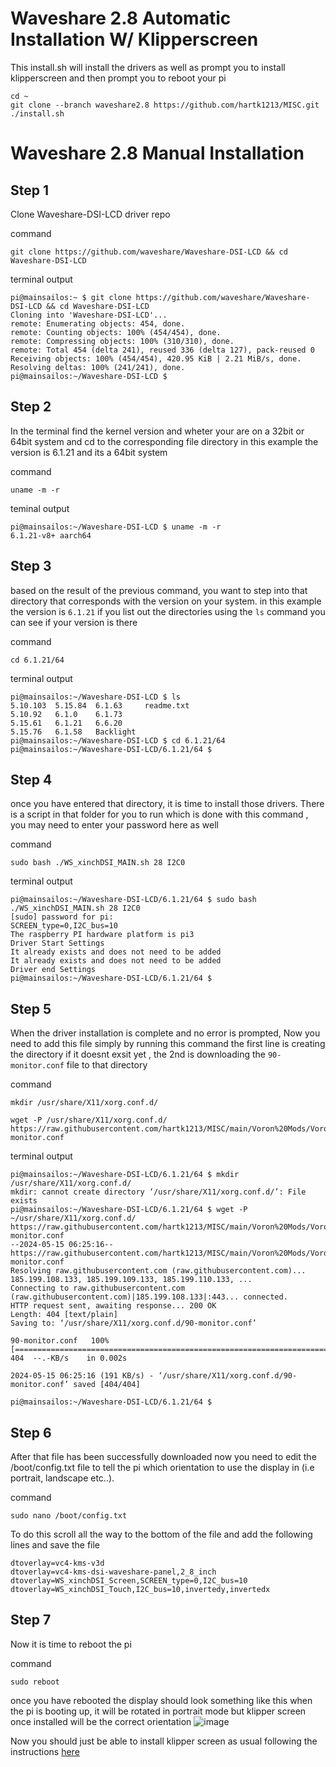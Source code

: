 # Waveshare 2.8 Automatic Installation W/ Klipperscreen 

This install.sh will install the drivers as well as prompt you to install klipperscreen and then prompt you to reboot your pi
```
cd ~
git clone --branch waveshare2.8 https://github.com/hartk1213/MISC.git
./install.sh 
```

# Waveshare 2.8 Manual Installation 

## Step 1
Clone Waveshare-DSI-LCD driver repo

command
```
git clone https://github.com/waveshare/Waveshare-DSI-LCD && cd Waveshare-DSI-LCD
```


terminal output
```console
pi@mainsailos:~ $ git clone https://github.com/waveshare/Waveshare-DSI-LCD && cd Waveshare-DSI-LCD
Cloning into 'Waveshare-DSI-LCD'...
remote: Enumerating objects: 454, done.
remote: Counting objects: 100% (454/454), done.
remote: Compressing objects: 100% (310/310), done.
remote: Total 454 (delta 241), reused 336 (delta 127), pack-reused 0
Receiving objects: 100% (454/454), 420.95 KiB | 2.21 MiB/s, done.
Resolving deltas: 100% (241/241), done.
pi@mainsailos:~/Waveshare-DSI-LCD $
```

## Step 2
In the terminal find the kernel version and wheter your are on a 32bit or 64bit system and cd to the corresponding file directory
in this example the version is 6.1.21 and its a 64bit system 

command
```
uname -m -r
```

teminal output
```console
pi@mainsailos:~/Waveshare-DSI-LCD $ uname -m -r
6.1.21-v8+ aarch64
```

## Step 3
based on the result of the previous command, you want to step into that directory that corresponds with the version on your system. in this example the version is `6.1.21`
if you list out the directories using the `ls` command you can see if your version is there 

command
```
cd 6.1.21/64
``` 

terminal output
```console
pi@mainsailos:~/Waveshare-DSI-LCD $ ls
5.10.103  5.15.84  6.1.63     readme.txt
5.10.92   6.1.0    6.1.73
5.15.61   6.1.21   6.6.20
5.15.76   6.1.58   Backlight
pi@mainsailos:~/Waveshare-DSI-LCD $ cd 6.1.21/64
pi@mainsailos:~/Waveshare-DSI-LCD/6.1.21/64 $
```

## Step 4
once you have entered that directory, it is time to install those drivers. There is a script in that folder for you to run which is done with this command , you may need to enter your password here as well 

command 
```
sudo bash ./WS_xinchDSI_MAIN.sh 28 I2C0
```

terminal output 
```console
pi@mainsailos:~/Waveshare-DSI-LCD/6.1.21/64 $ sudo bash ./WS_xinchDSI_MAIN.sh 28 I2C0
[sudo] password for pi:
SCREEN_type=0,I2C_bus=10
The raspberry PI hardware platform is pi3
Driver Start Settings
It already exists and does not need to be added
It already exists and does not need to be added
Driver end Settings
pi@mainsailos:~/Waveshare-DSI-LCD/6.1.21/64 $
```

## Step 5
When the driver installation is complete and no error is prompted, Now you need to add this file simply by running this command 
the first line is creating the directory if it doesnt exsit yet , the 2nd is downloading the `90-monitor.conf` file to that directory 

command
```
mkdir /usr/share/X11/xorg.conf.d/
```
```
wget -P /usr/share/X11/xorg.conf.d/ https://raw.githubusercontent.com/hartk1213/MISC/main/Voron%20Mods/Voron%200/0.2/2_8WaveshareDisplay/Software/90-monitor.conf
```

terminal output
```console
pi@mainsailos:~/Waveshare-DSI-LCD/6.1.21/64 $ mkdir /usr/share/X11/xorg.conf.d/
mkdir: cannot create directory ‘/usr/share/X11/xorg.conf.d/’: File exists
pi@mainsailos:~/Waveshare-DSI-LCD/6.1.21/64 $ wget -P ~/usr/share/X11/xorg.conf.d/ https://raw.githubusercontent.com/hartk1213/MISC/main/Voron%20Mods/Voron%200/0.2/2_8WaveshareDisplay/Software/90-monitor.conf
--2024-05-15 06:25:16--  https://raw.githubusercontent.com/hartk1213/MISC/main/Voron%20Mods/Voron%200/0.2/2_8WaveshareDisplay/Software/90-monitor.conf
Resolving raw.githubusercontent.com (raw.githubusercontent.com)... 185.199.108.133, 185.199.109.133, 185.199.110.133, ...
Connecting to raw.githubusercontent.com (raw.githubusercontent.com)|185.199.108.133|:443... connected.
HTTP request sent, awaiting response... 200 OK
Length: 404 [text/plain]
Saving to: ‘/usr/share/X11/xorg.conf.d/90-monitor.conf’

90-monitor.conf   100%[========================================================================================================================================>]     404  --.-KB/s    in 0.002s

2024-05-15 06:25:16 (191 KB/s) - ‘/usr/share/X11/xorg.conf.d/90-monitor.conf’ saved [404/404]

pi@mainsailos:~/Waveshare-DSI-LCD/6.1.21/64 $
```

## Step 6
After that file has been successfully downloaded now you need to edit the /boot/config.txt file to tell the pi which orientation to use the display in (i.e portrait, landscape etc..). 


command 
```
sudo nano /boot/config.txt
```
To do this scroll all the way to the bottom of the file and add the following lines and save the file 

 ```console
dtoverlay=vc4-kms-v3d
dtoverlay=vc4-kms-dsi-waveshare-panel,2_8_inch
dtoverlay=WS_xinchDSI_Screen,SCREEN_type=0,I2C_bus=10
dtoverlay=WS_xinchDSI_Touch,I2C_bus=10,invertedy,invertedx
```

## Step 7
Now it is time to reboot the pi 

command 
```console
sudo reboot
```

once you have rebooted the display should look something like this when the pi is booting up, it will be rotated in portrait mode but klipper screen once installed will be the correct orientation 
![image](https://github.com/hartk1213/MISC/assets/12398294/6c4a4af5-278b-4a70-a633-c830783e51cd)

Now you should just be able to install klipper screen as usual following the instructions [here](https://klipperscreen.readthedocs.io/en/latest/Installation/)



